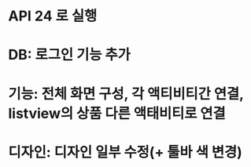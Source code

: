 # API 24 로 실행

# DB: 로그인 기능 추가

# 기능: 전체 화면 구성, 각 액티비티간 연결, listview의 상품 다른 액태비티로 연결

# 디자인: 디자인 일부 수정(+ 툴바 색 변경)